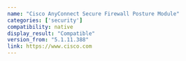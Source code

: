 ```yaml
---
name: "Cisco AnyConnect Secure Firewall Posture Module"
categories: ['security']
compatibility: native
display_result: "Compatible"
version_from: "5.1.11.388"
link: https://www.cisco.com
---
```

